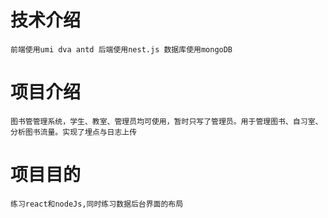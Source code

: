 # 技术介绍
    前端使用umi dva antd 后端使用nest.js 数据库使用mongoDB
# 项目介绍
    图书管管理系统，学生、教室、管理员均可使用，暂时只写了管理员。用于管理图书、自习室、分析图书流量。实现了埋点与日志上传
# 项目目的
    练习react和nodeJs,同时练习数据后台界面的布局 
